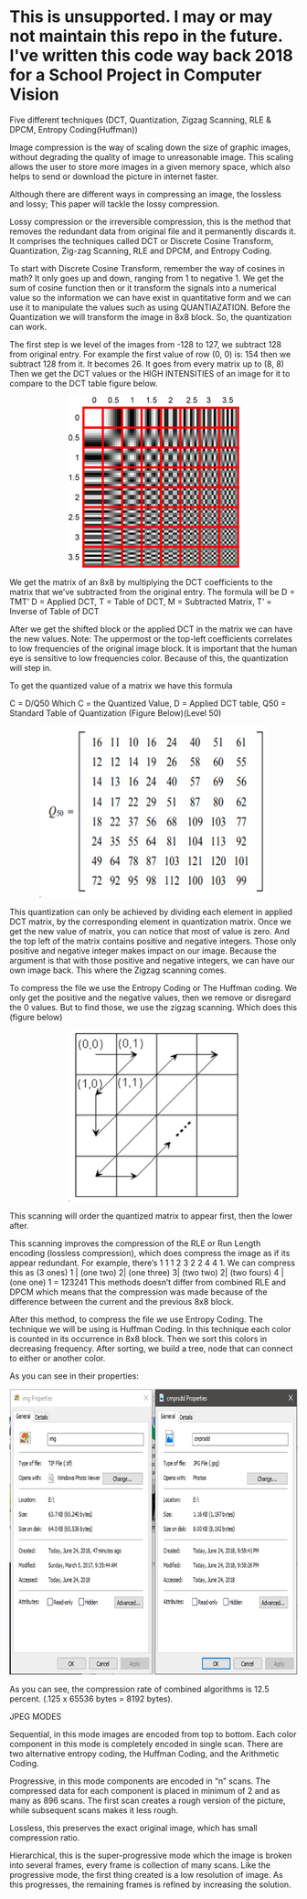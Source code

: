 # This is unsupported. I may or may not maintain this repo in the future. I've written this code way back 2018 for a School Project in Computer Vision

Five different techniques (DCT, Quantization, Zigzag Scanning, RLE & DPCM, Entropy Coding(Huffman))

Image compression is the way of scaling down the size of graphic images, without degrading the quality of image to unreasonable image. This scaling allows the user to store more images in a given memory space, which also helps to send or download the picture in internet faster.

Although there are different ways in compressing an image, the lossless and lossy; This paper will tackle the lossy compression.

Lossy compression or the irreversible compression, this is the method that removes the redundant data from original file and it permanently discards it. It comprises the techniques called DCT or Discrete Cosine Transform, Quantization, Zig-zag Scanning, RLE and DPCM, and Entropy Coding.

To start with Discrete Cosine Transform, remember the way of cosines in math? It only goes up and down, ranging from 1 to negative 1. We get the sum of cosine function then or it transform the signals into a numerical value so the information we can have exist in quantitative form and we can use it to manipulate the values such as using QUANTIAZATION. Before the Quantization we will transform the image in 8x8 block. So, the quantization can work.

The first step is we level of the images from -128 to 127, we subtract 128 from original entry. For example the first value of row (0, 0) is: 154 then we subtract 128 from it. It becomes 26. It goes from every matrix up to (8, 8) Then we get the DCT values or the HIGH INTENSITIES of an image for it to compare to the DCT table figure below. 


<p align="center">
  <img width="300" height="300" src="Images/1.png">
</p>

We get the matrix of an 8x8 by multiplying the DCT coefficients to the matrix that we’ve subtracted from the original entry. The formula will be
D = TMT’
D = Applied DCT, T = Table of DCT, M = Subtracted Matrix, T’ = Inverse of Table of DCT

After we get the shifted block or the applied DCT in the matrix we can have the new values. Note: The uppermost or the top-left coefficients correlates to low frequencies of the original image block. It is important that the human eye is sensitive to low frequencies color. Because of this, the quantization will step in. 

To get the quantized value of a matrix we have this formula

C = D/Q50
Which C = the Quantized Value, D = Applied DCT table, Q50 = Standard Table of Quantization (Figure Below)(Level 50)

<p align="center">
  <img width="400" height="300" src="Images/2.png">
</p>

This quantization can only be achieved by dividing each element in applied DCT matrix, by the corresponding element in quantization matrix.  Once we get the new value of matrix, you can notice that most of value is zero. And the top left of the matrix contains positive and negative integers. Those only positive and negative integer makes impact on our image. Because the argument is that with those positive and negative integers, we can have our own image back. This where the Zigzag scanning comes.

To compress the file we use the Entropy Coding or The Huffman coding. We only get the positive and the negative values, then we remove or disregard the 0 values. But to find those, we use the zigzag scanning. Which does this (figure below)

<p align="center">
  <img width="300" height="300" src="Images/3.png">
</p>

This scanning will order the quantized matrix to appear first, then the lower after.

This scanning improves the compression of the RLE or Run Length encoding (lossless compression), which does compress the image as if its appear redundant. For example, there’s 1 1 1 2 3 2 2 4 4 1. We can compress this as (3 ones) 1 | (one two) 2| (one three) 3| (two two) 2| (two fours) 4 | (one one) 1 = 123241
This methods doesn’t differ from combined RLE and DPCM which means that the compression was made because of the difference between the current and the previous 8x8 block. 

After this method, to compress the file we use Entropy Coding. The technique we will be using is Huffman Coding. In this technique each color is counted in its occurrence in 8x8 block. Then we sort this colors in decreasing frequency. After sorting, we build a tree, node that can connect to either or another color.

As you can see in their properties: 

<p align="center">
  <img width="700" height="500" src="Images/4.png">
</p>

As you can see, the compression rate of combined algorithms is 12.5 percent. (.125 x 65536 bytes  = 8192 bytes).

JPEG MODES

Sequential, in this mode images are encoded from top to bottom. Each color component in this mode is completely encoded in single scan. There are two alternative entropy coding, the Huffman Coding, and the Arithmetic Coding.

Progressive, in this mode components are encoded in “n” scans. The compressed data for each component is placed in minimum of 2 and as many as 896 scans. The first scan creates a rough version of the picture, while subsequent scans makes it less rough.

Lossless, this preserves the exact original image, which has small compression ratio.

Hierarchical, this is the super-progressive mode which the image is broken into several frames, every frame is collection of many scans. Like the progressive mode, the first thing created is a low resolution of image. As this progresses, the remaining frames is refined by increasing the solution.
